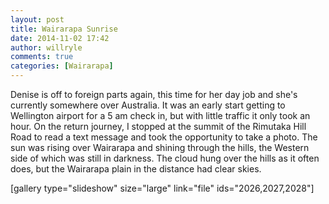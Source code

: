 ```yaml
---
layout: post
title: Wairarapa Sunrise
date: 2014-11-02 17:42
author: willryle
comments: true
categories: [Wairarapa]
---
```

Denise is off to foreign parts again, this time for her day job and she's currently somewhere over Australia. It was an early start getting to Wellington airport for a 5 am check in, but with little traffic it only took an hour. On the return journey, I stopped at the summit of the Rimutaka Hill Road to read a text message and took the opportunity to take a photo. The sun was rising over Wairarapa and shining through the hills, the Western side of which was still in darkness. The cloud hung over the hills as it often does, but the Wairarapa plain in the distance had clear skies.

[gallery type="slideshow" size="large" link="file" ids="2026,2027,2028"]

